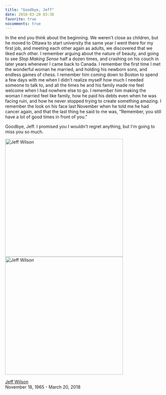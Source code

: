 ```yaml
---
title: "Goodbye, Jeff"
date: 2018-03-20 03:30
favorite: true
nocomments: true
---
```


In the end you think about the beginning.
We weren't close as children,
but he moved to Ottawa to start university the same year I went there for my first job,
and meeting each other again as adults,
we discovered that we liked each other.
I remember arguing about the nature of beauty,
and going to see *Stop Making Sense* half a dozen times,
and crashing on his couch in later years whenever I came back to Canada.
I remember the first time I met the wonderful woman he married,
and holding his newborn sons,
and endless games of chess.
I remember him coming down to Boston to spend a few days with me
when I didn't realize myself how much I needed someone to talk to,
and all the times he and his family made me feel welcome when I had nowhere else to go.
I remember him making the woman I married feel like family,
how he paid his debts even when he was facing ruin,
and how he never stopped trying to create something amazing.
I remember the look on his face last November when he told me he had cancer again,
and that the last thing he said to me was,
"Remember, you still have a lot of good times in front of you."

Goodbye, Jeff.
I promised you I wouldn't regret anything,
but I'm going to miss you so much.

<img src="{{site.github.url}}/files/2018/03/jeff.png" alt="Jeff Wilson" height="380" />
<img src="{{site.github.url}}/files/2018/03/jeff-obituary.jpg" alt="Jeff Wilson" height="380" />

[Jeff Wilson](http://www.inmemoriamts.ca/notices/Jeffrey-Wilson)<br/>
November 18, 1965 - March 20, 2018
